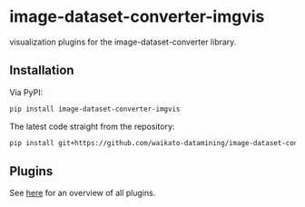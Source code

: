 # image-dataset-converter-imgvis
visualization plugins for the image-dataset-converter library.


## Installation

Via PyPI:

```bash
pip install image-dataset-converter-imgvis
```

The latest code straight from the repository:

```bash
pip install git+https://github.com/waikato-datamining/image-dataset-converter-imgvis.git
```


## Plugins

See [here](plugins/README.md) for an overview of all plugins.

